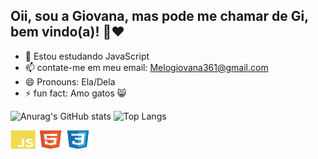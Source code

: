 ## Oii, sou a Giovana, mas pode me chamar de Gi, bem vindo(a)! 👋❤️

- 🌱 Estou estudando JavaScript 
- 📫 contate-me em meu email: Melogiovana361@gmail.com
- 😄 Pronouns: Ela/Dela
- ⚡ fun fact: Amo gatos 😸

![Anurag's GitHub stats](https://github-readme-stats.vercel.app/api?username=GiMelo22&show_icons=true&theme=dracula)
![Top Langs](https://github-readme-stats.vercel.app/api/top-langs/?username=GiMelo22&hide_progress=true&theme=dracula)

<img align="center" alt="gi-Js" height="30" width="40" src="https://raw.githubusercontent.com/devicons/devicon/master/icons/javascript/javascript-plain.svg"> <img align="center" alt="Rafa-HTML" height="30" width="40" src="https://raw.githubusercontent.com/devicons/devicon/master/icons/html5/html5-original.svg">  <img align="center" alt="Rafa-CSS" height="30" width="40" src="https://raw.githubusercontent.com/devicons/devicon/master/icons/css3/css3-original.svg">


